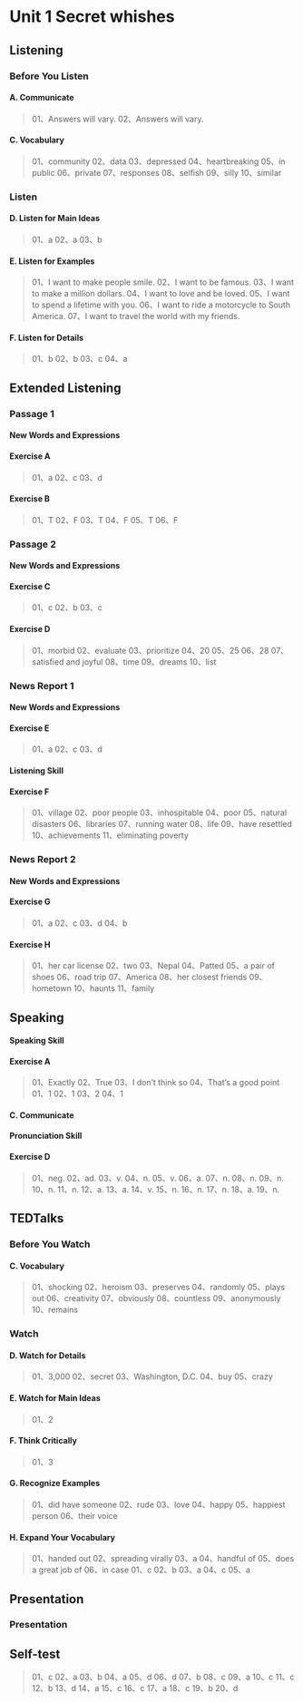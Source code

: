 
# **Unit 1 Secret whishes**

## **Listening**

### **Before You Listen**

#### A. Communicate

> 01、Answers will vary.
> 02、Answers will vary.

#### C. Vocabulary

> 01、community
> 02、data
> 03、depressed
> 04、heartbreaking
> 05、in public
> 06、private
> 07、responses
> 08、selfish
> 09、silly
> 10、similar

### Listen

#### D. Listen for Main Ideas

> 01、a
> 02、a
> 03、b

#### E. Listen for Examples

> 01、I want to make people smile.
> 02、I want to be famous.
> 03、I want to make a million dollars.
> 04、I want to love and be loved.
> 05、I want to spend a lifetime with you.
> 06、I want to ride a motorcycle to South America.
> 07、I want to travel the world with my friends.

#### F. Listen for Details

> 01、b
> 02、b
> 03、c
> 04、a

## Extended Listening

### Passage 1

#### New Words and Expressions

#### Exercise A

> 01、a
> 02、c
> 03、d

#### Exercise B

> 01、T
> 02、F
> 03、T
> 04、F
> 05、T
> 06、F

### Passage 2

#### New Words and Expressions

#### Exercise C

> 01、c
> 02、b
> 03、c

#### Exercise D

> 01、morbid
> 02、evaluate
> 03、prioritize
> 04、20
> 05、25
> 06、28
> 07、satisfied and joyful
> 08、time
> 09、dreams
> 10、list

### News Report 1

#### New Words and Expressions

#### Exercise E

> 01、a
> 02、c
> 03、d

#### Listening Skill

#### Exercise F

> 01、village
> 02、poor people
> 03、inhospitable
> 04、poor
> 05、natural disasters
> 06、libraries
> 07、running water
> 08、life
> 09、have resettled
> 10、achievements
> 11、eliminating poverty

### News Report 2

#### New Words and Expressions

#### Exercise G

> 01、a
> 02、c
> 03、d
> 04、b

#### Exercise H

> 01、her car license
> 02、two
> 03、Nepal
> 04、Patted
> 05、a pair of shoes
> 06、road trip
> 07、America
> 08、her closest friends
> 09、hometown
> 10、haunts
> 11、family

## Speaking

#### Speaking Skill

#### Exercise A

> 01、Exactly
> 02、True
> 03、I don’t think so
> 04、That’s a good point
> 01、1
> 02、1
> 03、2
> 04、1

#### C. Communicate

#### Pronunciation Skill

#### Exercise D

> 01、neg.
> 02、ad.
> 03、v.
> 04、n.
> 05、v.
> 06、a.
> 07、n.
> 08、n.
> 09、n.
> 10、n.
> 11、n.
> 12、a.
> 13、a.
> 14、v.
> 15、n.
> 16、n.
> 17、n.
> 18、a.
> 19、n.

## TEDTalks

### Before You Watch

#### C. Vocabulary

> 01、shocking
> 02、heroism
> 03、preserves
> 04、randomly
> 05、plays out
> 06、creativity
> 07、obviously
> 08、countless
> 09、anonymously
> 10、remains

### Watch

#### D. Watch for Details

> 01、3,000
> 02、secret
> 03、Washington, D.C.
> 04、buy
> 05、crazy

#### E. Watch for Main Ideas

> 01、2

#### F. Think Critically

> 01、3

#### G. Recognize Examples

> 01、did have someone
> 02、rude
> 03、love
> 04、happy
> 05、happiest person
> 06、their voice

#### H. Expand Your Vocabulary

> 01、handed out
> 02、spreading virally
> 03、a
> 04、handful of
> 05、does a great job of
> 06、in case
> 01、c
> 02、b
> 03、a
> 04、c
> 05、a

## Presentation

### Presentation

## Self-test

> 01、c
> 02、a
> 03、b
> 04、a
> 05、d
> 06、d
> 07、b
> 08、c
> 09、a
> 10、c
> 11、c
> 12、b
> 13、d
> 14、a
> 15、c
> 16、c
> 17、a
> 18、c
> 19、b
> 20、d
